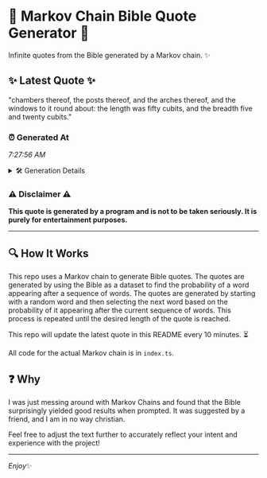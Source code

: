 # 📖 Markov Chain Bible Quote Generator 📖

Infinite quotes from the Bible generated by a Markov chain. ✨

## ✨ Latest Quote ✨
"chambers thereof, the posts thereof, and the arches thereof, and the windows to it round about: the length was fifty cubits, and the breadth five and twenty cubits."

### ⏰ Generated At
*7:27:56 AM*

<details>
    <summary>🛠️ Generation Details</summary>
    <p>
        <strong>🌱 Seed:</strong> chambers<br>
        <strong>🔄 Iterations:</strong> 27<br>
        <strong>📜 Context History:</strong><br>[ chambers ]: thereof,<br>[ chambers, thereof, ]: the<br>[ chambers, thereof,, the ]: posts<br>[ chambers, thereof,, the, posts ]: thereof,<br>[ chambers, thereof,, the, posts, thereof, ]: and<br>[ chambers, thereof,, the, posts, thereof,, and ]: the<br>[ thereof,, the, posts, thereof,, and, the ]: arches<br>[ the, posts, thereof,, and, the, arches ]: thereof,<br>[ posts, thereof,, and, the, arches, thereof, ]: and<br>[ thereof,, and, the, arches, thereof,, and ]: the<br>[ and, the, arches, thereof,, and, the ]: windows<br>[ the, arches, thereof,, and, the, windows ]: to<br>[ arches, thereof,, and, the, windows, to ]: it<br>[ thereof,, and, the, windows, to, it ]: round<br>[ and, the, windows, to, it, round ]: about:<br>[ the, windows, to, it, round, about: ]: the<br>[ windows, to, it, round, about:, the ]: length<br>[ to, it, round, about:, the, length ]: was<br>[ it, round, about:, the, length, was ]: fifty<br>[ round, about:, the, length, was, fifty ]: cubits,<br>[ about:, the, length, was, fifty, cubits, ]: and<br>[ the, length, was, fifty, cubits,, and ]: the<br>[ length, was, fifty, cubits,, and, the ]: breadth<br>[ was, fifty, cubits,, and, the, breadth ]: five<br>[ fifty, cubits,, and, the, breadth, five ]: and<br>[ cubits,, and, the, breadth, five, and ]: twenty<br>[ and, the, breadth, five, and, twenty ]: cubits.<br>
    </p>
</details>

### ⚠️ Disclaimer ⚠️
**This quote is generated by a program and is not to be taken seriously. It is purely for entertainment purposes.**

---

## 🔍 How It Works

This repo uses a Markov chain to generate Bible quotes. The quotes are generated by using the Bible as a dataset to find the probability of a word appearing after a sequence of words. The quotes are generated by starting with a random word and then selecting the next word based on the probability of it appearing after the current sequence of words. This process is repeated until the desired length of the quote is reached.

This repo will update the latest quote in this README every 10 minutes. ⏳

All code for the actual Markov chain is in `index.ts`.

## ❓ Why

I was just messing around with Markov Chains and found that the Bible surprisingly yielded good results when prompted. 
It was suggested by a friend, and I am in no way christian.

Feel free to adjust the text further to accurately reflect your intent and experience with the project!

---

*Enjoy*✨

